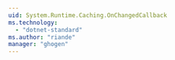 ```yaml
---
uid: System.Runtime.Caching.OnChangedCallback
ms.technology: 
  - "dotnet-standard"
ms.author: "riande"
manager: "ghogen"
---
```

